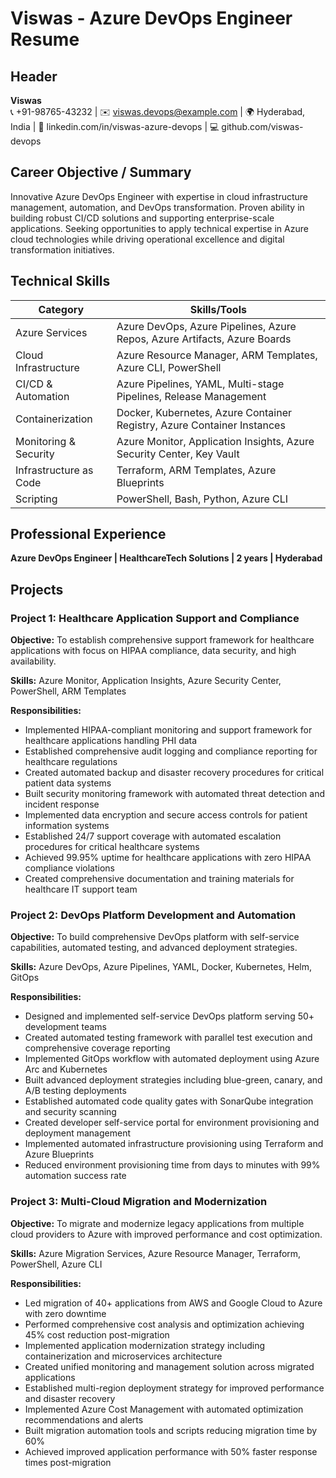 # Viswas - Azure DevOps Engineer Resume

## Header
**Viswas**  
📞 +91-98765-43232 | ✉️ viswas.devops@example.com | 🌍 Hyderabad, India | 🔗 linkedin.com/in/viswas-azure-devops | 💻 github.com/viswas-devops

## Career Objective / Summary
Innovative Azure DevOps Engineer with expertise in cloud infrastructure management, automation, and DevOps transformation. Proven ability in building robust CI/CD solutions and supporting enterprise-scale applications. Seeking opportunities to apply technical expertise in Azure cloud technologies while driving operational excellence and digital transformation initiatives.

## Technical Skills

| Category | Skills/Tools |
|----------|--------------|
| Azure Services | Azure DevOps, Azure Pipelines, Azure Repos, Azure Artifacts, Azure Boards |
| Cloud Infrastructure | Azure Resource Manager, ARM Templates, Azure CLI, PowerShell |
| CI/CD & Automation | Azure Pipelines, YAML, Multi-stage Pipelines, Release Management |
| Containerization | Docker, Kubernetes, Azure Container Registry, Azure Container Instances |
| Monitoring & Security | Azure Monitor, Application Insights, Azure Security Center, Key Vault |
| Infrastructure as Code | Terraform, ARM Templates, Azure Blueprints |
| Scripting | PowerShell, Bash, Python, Azure CLI |

## Professional Experience

**Azure DevOps Engineer | HealthcareTech Solutions | 2 years | Hyderabad**

## Projects

### Project 1: Healthcare Application Support and Compliance

**Objective:** To establish comprehensive support framework for healthcare applications with focus on HIPAA compliance, data security, and high availability.

**Skills:** Azure Monitor, Application Insights, Azure Security Center, PowerShell, ARM Templates

**Responsibilities:**
- Implemented HIPAA-compliant monitoring and support framework for healthcare applications handling PHI data
- Established comprehensive audit logging and compliance reporting for healthcare regulations
- Created automated backup and disaster recovery procedures for critical patient data systems
- Built security monitoring framework with automated threat detection and incident response
- Implemented data encryption and secure access controls for patient information systems
- Established 24/7 support coverage with automated escalation procedures for critical healthcare systems
- Achieved 99.95% uptime for healthcare applications with zero HIPAA compliance violations
- Created comprehensive documentation and training materials for healthcare IT support team

### Project 2: DevOps Platform Development and Automation

**Objective:** To build comprehensive DevOps platform with self-service capabilities, automated testing, and advanced deployment strategies.

**Skills:** Azure DevOps, Azure Pipelines, YAML, Docker, Kubernetes, Helm, GitOps

**Responsibilities:**
- Designed and implemented self-service DevOps platform serving 50+ development teams
- Created automated testing framework with parallel test execution and comprehensive coverage reporting
- Implemented GitOps workflow with automated deployment using Azure Arc and Kubernetes
- Built advanced deployment strategies including blue-green, canary, and A/B testing deployments
- Established automated code quality gates with SonarQube integration and security scanning
- Created developer self-service portal for environment provisioning and deployment management
- Implemented automated infrastructure provisioning using Terraform and Azure Blueprints
- Reduced environment provisioning time from days to minutes with 99% automation success rate

### Project 3: Multi-Cloud Migration and Modernization

**Objective:** To migrate and modernize legacy applications from multiple cloud providers to Azure with improved performance and cost optimization.

**Skills:** Azure Migration Services, Azure Resource Manager, Terraform, PowerShell, Azure CLI

**Responsibilities:**
- Led migration of 40+ applications from AWS and Google Cloud to Azure with zero downtime
- Performed comprehensive cost analysis and optimization achieving 45% cost reduction post-migration
- Implemented application modernization strategy including containerization and microservices architecture
- Created unified monitoring and management solution across migrated applications
- Established multi-region deployment strategy for improved performance and disaster recovery
- Implemented Azure Cost Management with automated optimization recommendations and alerts
- Built migration automation tools and scripts reducing migration time by 60%
- Achieved improved application performance with 50% faster response times post-migration
